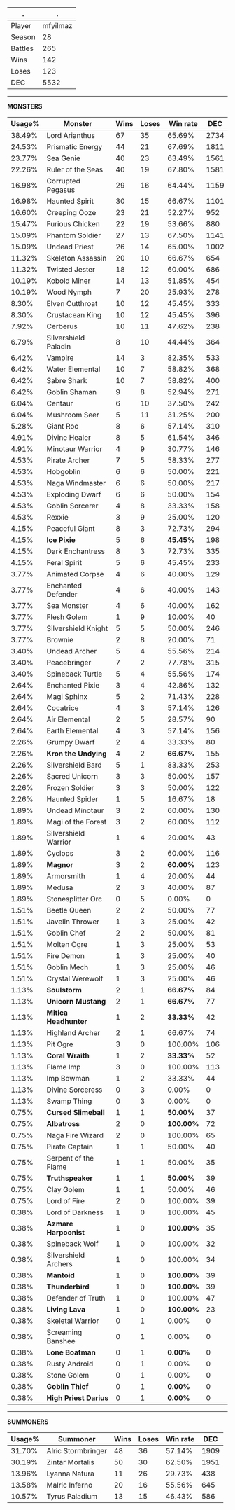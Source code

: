 .|.
|-|-
Player|mfyilmaz
Season|28
Battles|265
Wins|142
Loses|123
DEC|5532

---
**MONSTERS**

Usage%|Monster|Wins|Loses|Win rate|DEC|
-|-|-|-|-|-|
38.49%|Lord Arianthus|67|35|65.69%|2734|
24.53%|Prismatic Energy|44|21|67.69%|1811|
23.77%|Sea Genie|40|23|63.49%|1561|
22.26%|Ruler of the Seas|40|19|67.80%|1581|
16.98%|Corrupted Pegasus|29|16|64.44%|1159|
16.98%|Haunted Spirit|30|15|66.67%|1101|
16.60%|Creeping Ooze|23|21|52.27%|952|
15.47%|Furious Chicken|22|19|53.66%|880|
15.09%|Phantom Soldier|27|13|67.50%|1141|
15.09%|Undead Priest|26|14|65.00%|1002|
11.32%|Skeleton Assassin|20|10|66.67%|654|
11.32%|Twisted Jester|18|12|60.00%|686|
10.19%|Kobold Miner|14|13|51.85%|454|
10.19%|Wood Nymph|7|20|25.93%|278|
8.30%|Elven Cutthroat|10|12|45.45%|333|
8.30%|Crustacean King|10|12|45.45%|396|
7.92%|Cerberus|10|11|47.62%|238|
6.79%|Silvershield Paladin|8|10|44.44%|364|
6.42%|Vampire|14|3|82.35%|533|
6.42%|Water Elemental|10|7|58.82%|368|
6.42%|Sabre Shark|10|7|58.82%|400|
6.42%|Goblin Shaman|9|8|52.94%|271|
6.04%|Centaur|6|10|37.50%|242|
6.04%|Mushroom Seer|5|11|31.25%|200|
5.28%|Giant Roc|8|6|57.14%|310|
4.91%|Divine Healer|8|5|61.54%|346|
4.91%|Minotaur Warrior|4|9|30.77%|146|
4.53%|Pirate Archer|7|5|58.33%|277|
4.53%|Hobgoblin|6|6|50.00%|221|
4.53%|Naga Windmaster|6|6|50.00%|217|
4.53%|Exploding Dwarf|6|6|50.00%|154|
4.53%|Goblin Sorcerer|4|8|33.33%|158|
4.53%|Rexxie|3|9|25.00%|120|
4.15%|Peaceful Giant|8|3|72.73%|294|
4.15%|**Ice Pixie**|5|6|**45.45%**|198|
4.15%|Dark Enchantress|8|3|72.73%|335|
4.15%|Feral Spirit|5|6|45.45%|233|
3.77%|Animated Corpse|4|6|40.00%|129|
3.77%|Enchanted Defender|4|6|40.00%|143|
3.77%|Sea Monster|4|6|40.00%|162|
3.77%|Flesh Golem|1|9|10.00%|40|
3.77%|Silvershield Knight|5|5|50.00%|246|
3.77%|Brownie|2|8|20.00%|71|
3.40%|Undead Archer|5|4|55.56%|214|
3.40%|Peacebringer|7|2|77.78%|315|
3.40%|Spineback Turtle|5|4|55.56%|174|
2.64%|Enchanted Pixie|3|4|42.86%|132|
2.64%|Magi Sphinx|5|2|71.43%|228|
2.64%|Cocatrice|4|3|57.14%|126|
2.64%|Air Elemental|2|5|28.57%|90|
2.64%|Earth Elemental|4|3|57.14%|156|
2.26%|Grumpy Dwarf|2|4|33.33%|80|
2.26%|**Kron the Undying**|4|2|**66.67%**|155|
2.26%|Silvershield Bard|5|1|83.33%|253|
2.26%|Sacred Unicorn|3|3|50.00%|157|
2.26%|Frozen Soldier|3|3|50.00%|122|
2.26%|Haunted Spider|1|5|16.67%|18|
1.89%|Undead Minotaur|3|2|60.00%|130|
1.89%|Magi of the Forest|3|2|60.00%|112|
1.89%|Silvershield Warrior|1|4|20.00%|43|
1.89%|Cyclops|3|2|60.00%|116|
1.89%|**Magnor**|3|2|**60.00%**|123|
1.89%|Armorsmith|1|4|20.00%|44|
1.89%|Medusa|2|3|40.00%|87|
1.89%|Stonesplitter Orc|0|5|0.00%|0|
1.51%|Beetle Queen|2|2|50.00%|77|
1.51%|Javelin Thrower|1|3|25.00%|42|
1.51%|Goblin Chef|2|2|50.00%|81|
1.51%|Molten Ogre|1|3|25.00%|53|
1.51%|Fire Demon|1|3|25.00%|40|
1.51%|Goblin Mech|1|3|25.00%|46|
1.51%|Crystal Werewolf|1|3|25.00%|46|
1.13%|**Soulstorm**|2|1|**66.67%**|84|
1.13%|**Unicorn Mustang**|2|1|**66.67%**|77|
1.13%|**Mitica Headhunter**|1|2|**33.33%**|42|
1.13%|Highland Archer|2|1|66.67%|74|
1.13%|Pit Ogre|3|0|100.00%|106|
1.13%|**Coral Wraith**|1|2|**33.33%**|52|
1.13%|Flame Imp|3|0|100.00%|113|
1.13%|Imp Bowman|1|2|33.33%|44|
1.13%|Divine Sorceress|0|3|0.00%|0|
1.13%|Swamp Thing|0|3|0.00%|0|
0.75%|**Cursed Slimeball**|1|1|**50.00%**|37|
0.75%|**Albatross**|2|0|**100.00%**|72|
0.75%|Naga Fire Wizard|2|0|100.00%|65|
0.75%|Pirate Captain|1|1|50.00%|40|
0.75%|Serpent of the Flame|1|1|50.00%|35|
0.75%|**Truthspeaker**|1|1|**50.00%**|39|
0.75%|Clay Golem|1|1|50.00%|46|
0.75%|Lord of Fire|2|0|100.00%|39|
0.38%|Lord of Darkness|1|0|100.00%|45|
0.38%|**Azmare Harpoonist**|1|0|**100.00%**|35|
0.38%|Spineback Wolf|1|0|100.00%|32|
0.38%|Silvershield Archers|1|0|100.00%|34|
0.38%|**Mantoid**|1|0|**100.00%**|39|
0.38%|**Thunderbird**|1|0|**100.00%**|39|
0.38%|Defender of Truth|1|0|100.00%|47|
0.38%|**Living Lava**|1|0|**100.00%**|23|
0.38%|Skeletal Warrior|0|1|0.00%|0|
0.38%|Screaming Banshee|0|1|0.00%|0|
0.38%|**Lone Boatman**|0|1|**0.00%**|0|
0.38%|Rusty Android|0|1|0.00%|0|
0.38%|Stone Golem|0|1|0.00%|0|
0.38%|**Goblin Thief**|0|1|**0.00%**|0|
0.38%|**High Priest Darius**|0|1|**0.00%**|0|

---
**SUMMONERS**

Usage%|Summoner|Wins|Loses|Win rate|DEC|
-|-|-|-|-|-|
31.70%|Alric Stormbringer|48|36|57.14%|1909|
30.19%|Zintar Mortalis|50|30|62.50%|1951|
13.96%|Lyanna Natura|11|26|29.73%|438|
13.58%|Malric Inferno|20|16|55.56%|645|
10.57%|Tyrus Paladium|13|15|46.43%|586|
